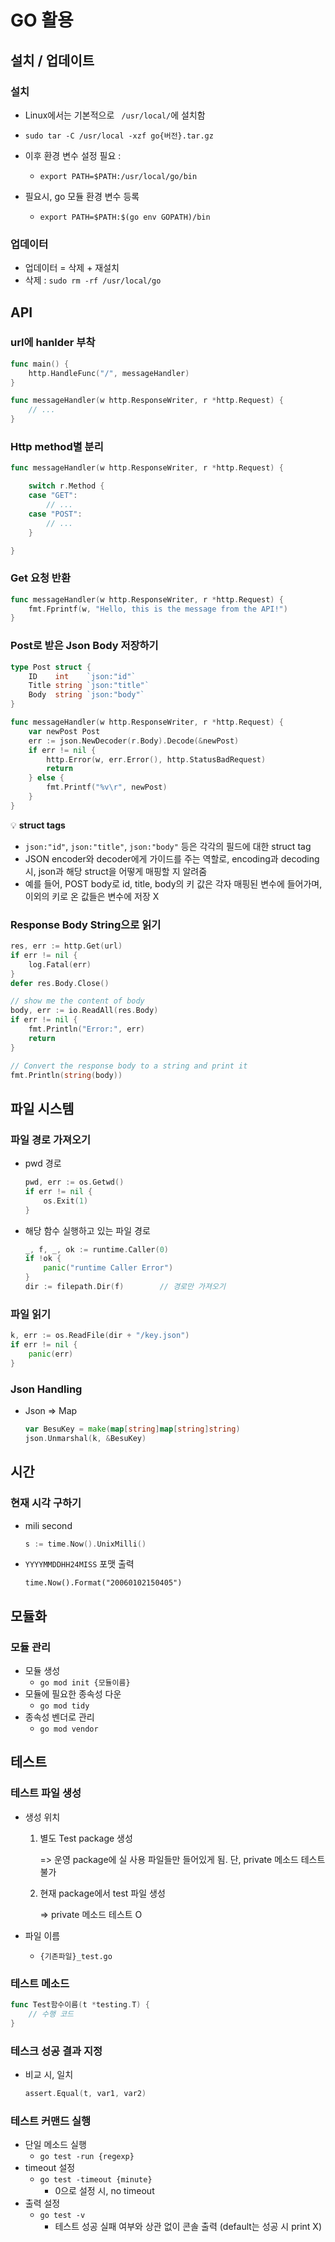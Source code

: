 # GO 활용



## 설치 / 업데이트



### 설치

- Linux에서는 기본적으로 ` /usr/local/`에 설치함
- `sudo tar -C /usr/local -xzf go{버전}.tar.gz`

- 이후 환경 변수 설정 필요 : 
  - `export PATH=$PATH:/usr/local/go/bin`
- 필요시, go 모듈 환경 변수 등록
  - `export PATH=$PATH:$(go env GOPATH)/bin`



### 업데이터

- 업데이터 = 삭제 + 재설치
- 삭제 : `sudo rm -rf /usr/local/go`



## API

### url에 hanlder 부착

```go
func main() {
	http.HandleFunc("/", messageHandler)
}

func messageHandler(w http.ResponseWriter, r *http.Request) {
	// ...
}
```



### Http method별 분리

```go
func messageHandler(w http.ResponseWriter, r *http.Request) {

	switch r.Method {
	case "GET":
		// ...
	case "POST":
		// ...
	}

}
```



### Get 요청 반환

```go
func messageHandler(w http.ResponseWriter, r *http.Request) {
	fmt.Fprintf(w, "Hello, this is the message from the API!")
}
```



### Post로 받은 Json Body 저장하기

```go
type Post struct {
	ID    int    `json:"id"`
	Title string `json:"title"`
	Body  string `json:"body"`
}

func messageHandler(w http.ResponseWriter, r *http.Request) {
	var newPost Post
    err := json.NewDecoder(r.Body).Decode(&newPost)
    if err != nil {
        http.Error(w, err.Error(), http.StatusBadRequest)
        return
    } else {
        fmt.Printf("%v\r", newPost)
    }
}
```

:bulb: **struct tags**

- `json:"id"`, `json:"title"`, `json:"body"` 등은 각각의 필드에 대한 struct tag
- JSON encoder와 decoder에게 가이드를 주는 역할로, encoding과 decoding 시, json과 해당 struct을 어떻게 매핑할 지 알려줌
- 예를 들어, POST body로 id, title, body의 키 값은 각자 매핑된 변수에 들어가며, 이외의 키로 온 값들은 변수에 저장 X



### Response Body String으로 읽기

```go
res, err := http.Get(url)
if err != nil {
    log.Fatal(err)
}
defer res.Body.Close()

// show me the content of body
body, err := io.ReadAll(res.Body)
if err != nil {
    fmt.Println("Error:", err)
    return
}

// Convert the response body to a string and print it
fmt.Println(string(body))
```







## 파일 시스템



### 파일 경로 가져오기

- pwd 경로

  ```go
  pwd, err := os.Getwd()
  if err != nil {
      os.Exit(1)
  }
  ```

- 해당 함수 실행하고 있는 파일 경로

  ```go
  _, f, _, ok := runtime.Caller(0)
  if !ok {
      panic("runtime Caller Error")
  }
  dir := filepath.Dir(f)		// 경로만 가져오기
  ```

  

### 파일 읽기

```go
k, err := os.ReadFile(dir + "/key.json")
if err != nil {
    panic(err)
}
```



### Json Handling

- Json => Map

  ```go
  var BesuKey = make(map[string]map[string]string)
  json.Unmarshal(k, &BesuKey)
  ```

  

## 시간



### 현재 시각 구하기

- mili second

  ```go
  s := time.Now().UnixMilli()
  ```


- `YYYYMMDDHH24MISS` 포맷 출력

  ```
  time.Now().Format("20060102150405")
  ```

  



## 모듈화



### 모듈 관리

- 모듈 생성
  - `go mod init {모듈이름}`
- 모듈에 필요한 종속성 다운
  - `go mod tidy`
- 종속성 벤더로 관리
  - `go mod vendor`











## 테스트



### 테스트 파일 생성

- 생성 위치 

  1. 별도 Test package 생성

     => 운영 package에 실 사용 파일들만 들어있게 됨. 단, private 메소드 테스트 불가

  2. 현재 package에서 test 파일 생성

     => private 메소드 테스트 O

- 파일 이름

  - `{기존파일}_test.go`



### 테스트 메소드 

```go
func Test함수이름(t *testing.T) {
	// 수행 코드
}
```



### 테스크 성공 결과 지정

- 비교 시, 일치

  ```go
  assert.Equal(t, var1, var2)
  ```

  



### 테스트 커맨드 실행

- 단일 메소드 실행
  - `go test -run {regexp}`
- timeout 설정
  - `go test -timeout {minute}`
    - 0으로 설정 시, no timeout
- 출력 설정
  - `go test -v`
    - 테스트 성공 실패 여부와 상관 없이 콘솔 출력 (default는 성공 시 print X)

